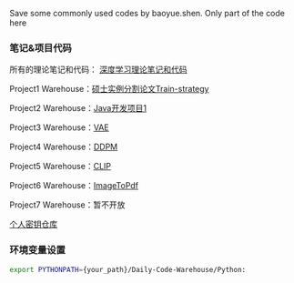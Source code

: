 Save some commonly used codes by baoyue.shen. Only part of the code here

### 笔记&项目代码

所有的理论笔记和代码： [深度学习理论笔记和代码](https://cariclpajpr.feishu.cn/wiki/ETMfwlw5aiS8TykTAQFcfXZVnRh)

Project1 Warehouse：[硕士实例分割论文Train-strategy](https://github.com/GreaBugs/Train-strategy.git)

Project2 Warehouse：[Java开发项目1](https://github.com/GreaBugs/Learn_NIO.git)

Project3 Warehouse：[VAE](https://github.com/GreaBugs/Learn-VAE.git)

Project4 Warehouse：[DDPM](https://github.com/GreaBugs/Learn_DDPM.git)

Project5 Warehouse：[CLIP](https://github.com/GreaBugs/Learn-Clip.git)

Project6 Warehouse：[ImageToPdf](https://github.com/GreaBugs/Tools-ImageToPdf.git)

Project7 Warehouse：暂不开放

[个人密钥仓库](https://github.com/GreaBugs/secret_key.git)



### 环境变量设置
```bash
export PYTHONPATH={your_path}/Daily-Code-Warehouse/Python:
```